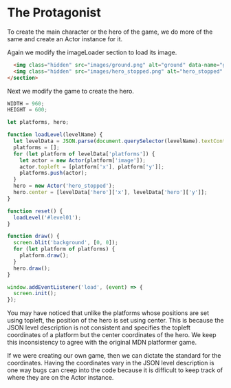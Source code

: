 # The Protagonist

To create the main character or the hero of the game, we do more of the same and create an Actor instance for it.

Again we modify the imageLoader section to load its image.

```html
  <img class="hidden" src="images/ground.png" alt="ground" data-name="ground">
  <img class="hidden" src="images/hero_stopped.png" alt="hero_stopped" data-name="hero_stopped">
</section>
```

Next we modify the game to create the hero.

```js
WIDTH = 960;
HEIGHT = 600;

let platforms, hero;

function loadLevel(levelName) {
  let levelData = JSON.parse(document.querySelector(levelName).textContent);
  platforms = [];
  for (let platform of levelData['platforms']) {
    let actor = new Actor(platform['image']);
    actor.topleft = [platform['x'], platform['y']];
    platforms.push(actor);
  }
  hero = new Actor('hero_stopped');
  hero.center = [levelData['hero']['x'], levelData['hero']['y']];
}

function reset() {
  loadLevel('#level01');
}

function draw() {
  screen.blit('background', [0, 0]);
  for (let platform of platforms) {
    platform.draw();
  }
  hero.draw();
}

window.addEventListener('load', (event) => {
  screen.init();
});
```

You may have noticed that unlike the platforms whose positions are set using topleft, the position of the hero is set using center.
This is because the JSON level description is not consistent and specifies the topleft coordinates of a platform but the center coordinates of the hero.
We keep this inconsistency to agree with the original MDN platformer game.

If we were creating our own game, then we can dictate the standard for the coordinates.
Having the coordinates vary in the JSON level description is one way bugs can creep into the code because it is difficult to keep track of where they are on the Actor instance.
